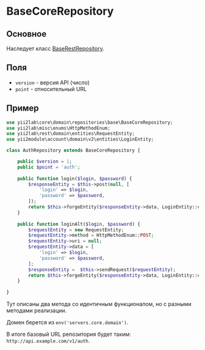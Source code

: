 BaseCoreRepository
===

## Основное

Наследует класс [BaseRestRepository](https://github.com/yii2lab/yii2-rest/blob/master/guide/ru/repository-base-rest.md).

## Поля

* `version` - версия API (число)
* `point` - относительный URL

## Пример

```php
use yii2lab\core\domain\repositories\base\BaseCoreRepository;
use yii2lab\misc\enums\HttpMethodEnum;
use yii2lab\rest\domain\entities\RequestEntity;
use yii2module\account\domain\v2\entities\LoginEntity;

class AuthRepository extends BaseCoreRepository {

	public $version = 1;
	public $point = 'auth';
	
	public function login($login, $password) {
		$responseEntity = $this->post(null, [
			'login' => $login,
			'password' => $password,
		]);
		return $this->forgeEntity($responseEntity->data, LoginEntity::class);
	}
	
	public function loginAlt($login, $password) {
		$requestEntity = new RequestEntity;
		$requestEntity->method = HttpMethodEnum::POST;
		$requestEntity->uri = null;
		$requestEntity->data = [
			'login' => $login,
			'password' => $password,
		];
		$responseEntity =  $this->sendRequest($requestEntity);
		return $this->forgeEntity($responseEntity->data, LoginEntity::class);
	}
	
}
```

Тут описаны два метода со идентичным функционалом, но с разными методами реализации.

Домен берется из `env('servers.core.domain')`.

В итоге базовый URL репозитория будет таким: `http://api.example.com/v1/auth`.